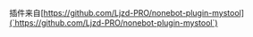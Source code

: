 插件来自[https://github.com/Ljzd-PRO/nonebot-plugin-mystool](`https://github.com/Ljzd-PRO/nonebot-plugin-mystool`)